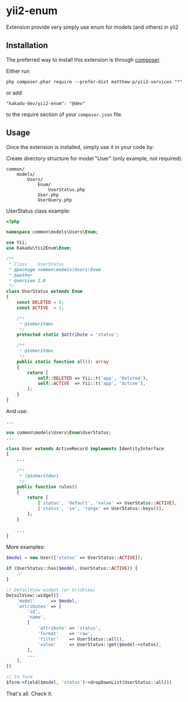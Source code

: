 # yii2-enum
Extension provide very simply use enum for models (and others) in yii2

Installation
------------

The preferred way to install this extension is through [composer](http://getcomposer.org/download/).

Either run

```
php composer.phar require --prefer-dist matthew-p/yii2-services "*"
```

or add

```
"kakadu-dev/yii2-enum": "@dev"
```

to the require section of your `composer.json` file.

Usage
-----

Once the extension is installed, simply use it in your code by:

Create directory structure for model "User" (only example, not required):

```
common/  
    models/    
        Users/  
            Enum/
                UserStatus.php
            User.php
            UserQuery.php
```

UserStatus class example:
```php
<?php

namespace common\models\Users\Enum;

use Yii;
use Kakadu\Yii2Enum\Enum;

/**
 * Class    UserStatus
 * @package common\models\Users\Enum
 * @author  
 * @version 1.0
 */
class UserStatus extends Enum
{
    const DELETED = 0;
    const ACTIVE  = 1;

    /**
     * @inheritdoc
     */
    protected static $attribute = 'status';

    /**
     * @inheritdoc
     */
    public static function all(): array
    {
        return [
            self::DELETED => Yii::t('app', 'Deleted'),
            self::ACTIVE  => Yii::t('app', 'Active'),
        ];
    }
}
```

And use:

```php
...

use common\models\Users\Enum\UserStatus;
...

class User extends ActiveRecord implements IdentityInterface
{
    ...
    
    /**
     * {@inheritdoc}
     */
    public function rules()
    {
        return [
            ['status', 'default', 'value' => UserStatus::ACTIVE],
            ['status', 'in', 'range' => UserStatus::keys()],
        ];
    }
    
    ...
}
```

More examples:
```php
$model = new User(['status' => UserStatus::ACTIVE]);

if (UserStatus::has($model, UserStatus::ACTIVE)) {
    //
}

// DetailView widget (or GridView)
DetailView::widget([
    'model'      => $model,
    'attributes' => [
        'id',
        'name',
        [
            'attribute' => 'status',
            'format'    => 'raw',
            'filter'    => UserStatus::all(),
            'value'     => UserStatus::get($model->status),
        ],
        ...
    ],
])

// In form
$form->field($model, 'status')->dropDownList(UserStatus::all())
```

That's all. Check it.